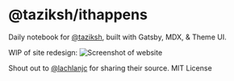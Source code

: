 # @taziksh/ithappens

Daily notebook for [@taziksh](https://taziksh.com), built with Gatsby, MDX, & Theme UI.

WIP of site redesign:
![Screenshot of website](https://s3.us-west-2.amazonaws.com/secure.notion-static.com/a412a92a-2c8a-4470-9342-8cd1c848ca0c/Untitled.png?X-Amz-Algorithm=AWS4-HMAC-SHA256&X-Amz-Credential=AKIAT73L2G45O3KS52Y5%2F20210902%2Fus-west-2%2Fs3%2Faws4_request&X-Amz-Date=20210902T192406Z&X-Amz-Expires=86400&X-Amz-Signature=bce041417adab9c1b7daa356eac2810e7c1bb59aa1ed06673c56fefe538526c7&X-Amz-SignedHeaders=host&response-content-disposition=filename%20%3D%22Untitled.png%22)

Shout out to [@lachlanjc](https://lachlanjc.com) for sharing their source.
MIT License
